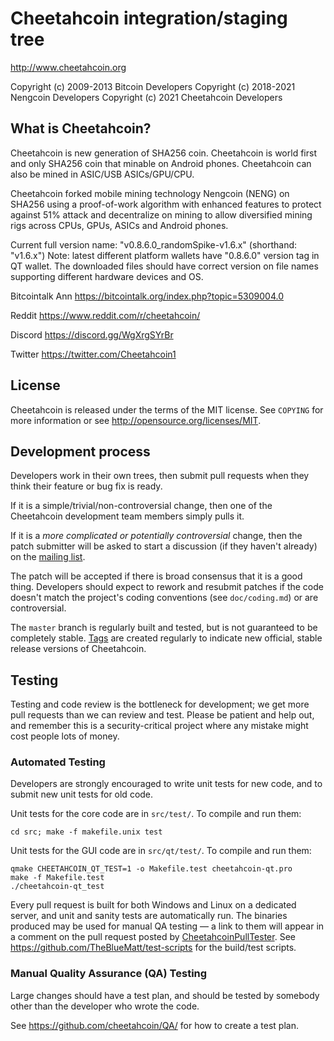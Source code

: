 Cheetahcoin integration/staging tree
================================

http://www.cheetahcoin.org

Copyright (c) 2009-2013 Bitcoin Developers
Copyright (c) 2018-2021 Nengcoin Developers
Copyright (c) 2021 Cheetahcoin Developers

What is Cheetahcoin?
----------------

Cheetahcoin is new generation of SHA256 coin. Cheetahcoin is world first and only SHA256 coin that minable on Android phones. Cheetahcoin can also be mined in ASIC/USB ASICs/GPU/CPU. 

Cheetahcoin forked mobile mining technology Nengcoin (NENG) on SHA256 using a proof-of-work algorithm with enhanced features to protect against 51% attack and decentralize on mining to allow diversified mining rigs across CPUs, GPUs, ASICs and Android phones.

Current full version name: "v0.8.6.0_randomSpike-v1.6.x" (shorthand: "v1.6.x") 
Note: latest different platform wallets have "0.8.6.0" version tag in QT wallet. The downloaded files should have correct version on file names supporting different hardware devices and OS.

Bitcointalk Ann
https://bitcointalk.org/index.php?topic=5309004.0

Reddit
https://www.reddit.com/r/cheetahcoin/

Discord
https://discord.gg/WgXrgSYrBr

Twitter
https://twitter.com/Cheetahcoin1


License
-------

Cheetahcoin is released under the terms of the MIT license. See `COPYING` for more
information or see http://opensource.org/licenses/MIT.

Development process
-------------------

Developers work in their own trees, then submit pull requests when they think
their feature or bug fix is ready.

If it is a simple/trivial/non-controversial change, then one of the Cheetahcoin
development team members simply pulls it.

If it is a *more complicated or potentially controversial* change, then the patch
submitter will be asked to start a discussion (if they haven't already) on the
[mailing list](http://sourceforge.net/mailarchive/forum.php?forum_name=cheetahcoin-development).

The patch will be accepted if there is broad consensus that it is a good thing.
Developers should expect to rework and resubmit patches if the code doesn't
match the project's coding conventions (see `doc/coding.md`) or are
controversial.

The `master` branch is regularly built and tested, but is not guaranteed to be
completely stable. [Tags](https://github.com/cheetahcoin/cheetahcoin/tags) are created
regularly to indicate new official, stable release versions of Cheetahcoin.

Testing
-------

Testing and code review is the bottleneck for development; we get more pull
requests than we can review and test. Please be patient and help out, and
remember this is a security-critical project where any mistake might cost people
lots of money.

### Automated Testing

Developers are strongly encouraged to write unit tests for new code, and to
submit new unit tests for old code.

Unit tests for the core code are in `src/test/`. To compile and run them:

    cd src; make -f makefile.unix test

Unit tests for the GUI code are in `src/qt/test/`. To compile and run them:

    qmake CHEETAHCOIN_QT_TEST=1 -o Makefile.test cheetahcoin-qt.pro
    make -f Makefile.test
    ./cheetahcoin-qt_test

Every pull request is built for both Windows and Linux on a dedicated server,
and unit and sanity tests are automatically run. The binaries produced may be
used for manual QA testing — a link to them will appear in a comment on the
pull request posted by [CheetahcoinPullTester](https://github.com/CheetahcoinPullTester). See https://github.com/TheBlueMatt/test-scripts
for the build/test scripts.

### Manual Quality Assurance (QA) Testing

Large changes should have a test plan, and should be tested by somebody other
than the developer who wrote the code.

See https://github.com/cheetahcoin/QA/ for how to create a test plan.
